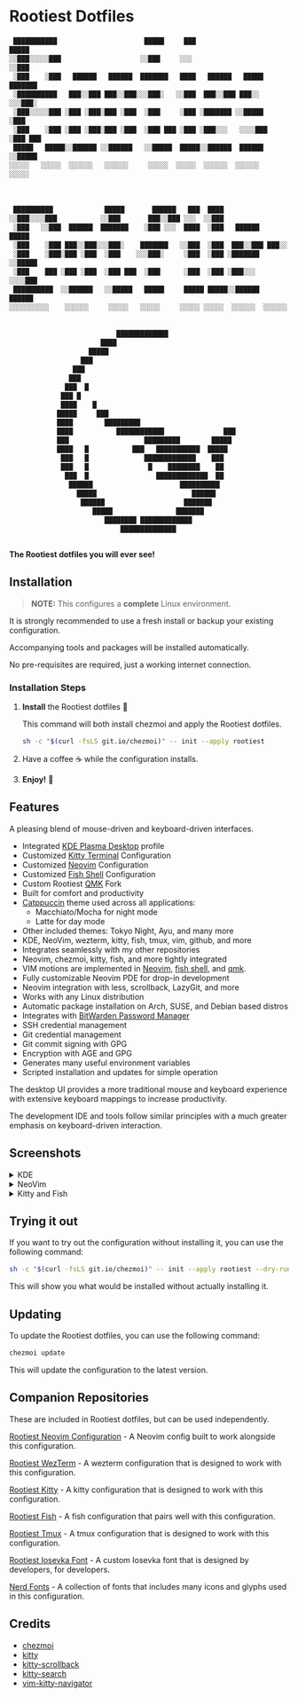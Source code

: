 <!-- Rootiest Dotfiles
Copyright (C) 2024  Rootiest Solutions

This program is free software: you can redistribute it and/or modify
it under the terms of the GNU Affero General Public License as published by
the Free Software Foundation, either version 3 of the License, or
(at your option) any later version.

This program is distributed in the hope that it will be useful,
but WITHOUT ANY WARRANTY; without even the implied warranty of
MERCHANTABILITY or FITNESS FOR A PARTICULAR PURPOSE.  See the
GNU Affero General Public License for more details.

You should have received a copy of the GNU Affero General Public License
along with this program.  If not, see <http://www.gnu.org/licenses/>. -->

# Rootiest Dotfiles

```none
 ███████████                      █████     ███                    █████
░░███░░░░░███                    ░░███     ░░░                    ░░███
 ░███    ░███   ██████   ██████  ███████   ████   ██████   █████  ███████
 ░██████████   ███░░███ ███░░███░░░███░   ░░███  ███░░███ ███░░  ░░░███░
 ░███░░░░░███ ░███ ░███░███ ░███  ░███     ░███ ░███████ ░░█████   ░███
 ░███    ░███ ░███ ░███░███ ░███  ░███ ███ ░███ ░███░░░   ░░░░███  ░███ ███
 █████   █████░░██████ ░░██████   ░░█████  █████░░██████  ██████   ░░█████
░░░░░   ░░░░░  ░░░░░░   ░░░░░░     ░░░░░  ░░░░░  ░░░░░░  ░░░░░░     ░░░░░



 ██████████             █████       ██████   ███  ████
░░███░░░░███           ░░███       ███░░███ ░░░  ░░███
 ░███   ░░███  ██████  ███████    ░███ ░░░  ████  ░███   ██████   █████
 ░███    ░███ ███░░███░░░███░    ███████   ░░███  ░███  ███░░███ ███░░
 ░███    ░███░███ ░███  ░███    ░░░███░     ░███  ░███ ░███████ ░░█████
 ░███    ███ ░███ ░███  ░███ ███  ░███      ░███  ░███ ░███░░░   ░░░░███
 ██████████  ░░██████   ░░█████   █████     █████ █████░░██████  ██████
░░░░░░░░░░    ░░░░░░     ░░░░░   ░░░░░     ░░░░░ ░░░░░  ░░░░░░  ░░░░░░


                           █████████████
                       ████
                    █████
                  ███
                ███
               ███
              ███  █
             ███ █
             ████    █
            █████     ███
            ████        █████████
            ████           ████████████               ███
            ███                   █████████        █████
            ████   █           ███   ███████████  █████
             ███   █              █████████████    ███
             ███   █               █    ████████    ██
              ███  █                 █████████████  ██
               ██████                      ██████████
                 █████                        ██████
                  ██████                    ███████
                     █████                ███████
                        ████████ █████████████
                            ██████████████


```

**The Rootiest dotfiles you will ever see!**

## Installation

> **NOTE:** This configures a **complete** Linux environment.

It is strongly recommended to use a fresh install
or backup your existing configuration.

Accompanying tools and packages will be installed automatically.

No pre-requisites are required, just a working internet connection.

### Installation Steps

1. **Install** the Rootiest dotfiles 📜

   This command will both install chezmoi and apply the Rootiest dotfiles.

   ```bash
   sh -c "$(curl -fsLS git.io/chezmoi)" -- init --apply rootiest
   ```

2. Have a coffee ☕️ while the configuration installs.

3. **Enjoy!** 🎉

## Features

A pleasing blend of mouse-driven and keyboard-driven interfaces.

- Integrated [KDE Plasma Desktop](https://kde.org) profile
- Customized [Kitty Terminal](https://sw.kovidgoyal.net/kitty/)
  Configuration
- Customized [Neovim](https://neovim.io/) Configuration
- Customized [Fish Shell](https://fishshell.com/) Configuration
- Custom Rootiest [QMK](https://qmk.fm/) Fork
- Built for comfort and productivity
- [Catppuccin](https://github.com/catppuccin/catppuccin) theme used
  across all applications:
    - Macchiato/Mocha for night mode
    - Latte for day mode
- Other included themes: Tokyo Night, Ayu, and many more
- KDE, NeoVim, wezterm, kitty, fish, tmux, vim, github, and more
- Integrates seamlessly with my other repositories
- Neovim, chezmoi, kitty, fish, and more tightly integrated
- VIM motions are implemented in
  [Neovim](https://docs.google.com/spreadsheets/d/15k_UgeY0C3j8tVQnR2hD_kNljB1AApG3x3gYrKtUAlw/),
  [fish shell](https://fishshell.com/docs/current/interactive.html#vi-mode), and
  [qmk](https://github.com/andrewjrae/qmk-vim).
- Fully customizable Neovim PDE for drop-in development
- Neovim integration with less, scrollback, LazyGit, and more
- Works with any Linux distribution
- Automatic package installation on Arch, SUSE, and Debian based distros
- Integrates with [BitWarden Password Manager](https://bitwarden.com/)
- SSH credential management
- Git credential management
- Git commit signing with GPG
- Encryption with AGE and GPG
- Generates many useful environment variables
- Scripted installation and updates for simple operation

The desktop UI provides a more traditional mouse and keyboard experience
with extensive keyboard mappings to increase productivity.

The development IDE and tools follow similar principles with a much
greater emphasis on keyboard-driven interaction.

## Screenshots

<details>
   <summary>KDE</summary>

Night Mode: (default)
![KDE Dark](.screenshots/kde-night.png)

Day Mode:
![KDE Light](.screenshots/kde-day.png)

</details>

<details>
   <summary>NeoVim</summary>

![NeoVim UI](.screenshots/neovim.png)

</details>

<details>
   <summary>Kitty and Fish</summary>

![Kitty and Fish](.screenshots/kitty-fish.png)

</details>

## Trying it out

If you want to try out the configuration without installing it,
you can use the following command:

```bash
sh -c "$(curl -fsLS git.io/chezmoi)" -- init --apply rootiest --dry-run
```

This will show you what would be installed without actually installing it.

## Updating

To update the Rootiest dotfiles,
you can use the following command:

```bash
chezmoi update
```

This will update the configuration to the latest version.

## Companion Repositories

These are included in Rootiest dotfiles, but can be used independently.

[Rootiest Neovim Configuration](https://github.com/rootiest/rootiest-nvim) -
A Neovim config built to work alongside this configuration.

[Rootiest WezTerm](https://github.com/rootiest/rootiest-wezterm) -
A wezterm configuration that is designed to work with this configuration.

[Rootiest Kitty](https://github.com/rootiest/rootiest-kitty) -
A kitty configuration that is designed to work with this configuration.

[Rootiest Fish](https://github.com/rootiest/rootiest-fish-conf) -
A fish configuration that pairs well with this configuration.

[Rootiest Tmux](https://github.com/rootiest/rootiest-tmux) -
A tmux configuration that is designed to work with this configuration.

[Rootiest Iosevka Font](https://github.com/rootiest/rootiest-iosevka) -
A custom Iosevka font that is designed by developers, for developers.

[Nerd Fonts](https://github.com/ryanoasis/nerd-fonts/) -
A collection of fonts that includes many icons and glyphs used in this configuration.

## Credits

- [chezmoi](https://github.com/twpayne/chezmoi)
- [kitty](https://sw.kovidgoyal.net/kitty/)
- [kitty-scrollback](https://github.com/mikesmithgh/kitty-scrollback.nvim)
- [kitty-search](https://github.com/trygveaa/kitty-kitten-search)
- [vim-kitty-navigator](https://github.com/knubie/vim-kitty-navigator)
